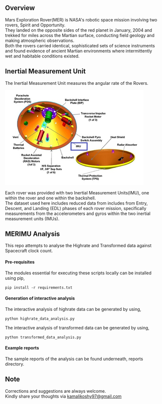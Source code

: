## Overview

Mars Exploration Rover(MER) is NASA's robotic space mission involving two rovers, Spirit and Opportunity.<br>
They landed on the opposite sides of the red planet in January, 2004 and trekked for miles across the Martian surface, conducting field geology and making atmospheric observations.<br>
Both the rovers carried identical, sophisticated sets of science instruments and found evidence of ancient Martian environments where intermittently wet and habitable conditions existed.

## Inertial Measurement Unit

The Inertial Measurement Unit measures the angular rate of the Rovers.<br>

![imu img](.github/images/mars_rover_aeroshell.jpg)

Each rover was provided with two Inertial Measurement Units(IMU), one within the rover and one within the backshell.<br>
The dataset used here includes reduced data from includes from Entry, Descent, and Landing (EDL) phases of each rover mission, specifically measurements from the accelerometers and gyros within the two inertial measurement units (IMUs).

## MERIMU Analysis

This repo attempts to analyse the Highrate and Transformed data against Spacecraft clock count.

#### Pre-requisites

The modules essential for executing these scripts locally can be installed using pip,

```commandline
pip install -r requirements.txt
```

#### Generation of interactive analysis

The interactive analysis of highrate data can be generated by using,

```commandline
python highrate_data_analysis.py
```

The interactive analysis of transformed data can be generated by using,

```commandline
python transformed_data_analysis.py
```

#### Example reports

The sample reports of the analysis can be found underneath, reports directory.

## Note

Corrections and suggestions are always welcome.<br>
Kindly share your thoughts via kamalikoshy97@gmail.com
